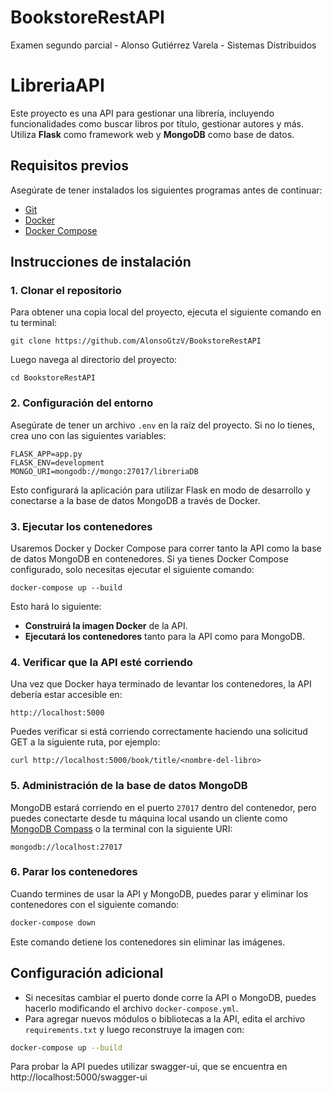 # BookstoreRestAPI
Examen segundo parcial - Alonso Gutiérrez Varela - Sistemas Distribuidos


# LibreriaAPI

Este proyecto es una API para gestionar una librería, incluyendo funcionalidades como buscar libros por título, gestionar autores y más. Utiliza **Flask** como framework web y **MongoDB** como base de datos.

## Requisitos previos

Asegúrate de tener instalados los siguientes programas antes de continuar:

- [Git](https://git-scm.com/)
- [Docker](https://www.docker.com/)
- [Docker Compose](https://docs.docker.com/compose/)

## Instrucciones de instalación

### 1. Clonar el repositorio

Para obtener una copia local del proyecto, ejecuta el siguiente comando en tu terminal:

```
git clone https://github.com/AlonsoGtzV/BookstoreRestAPI
```

Luego navega al directorio del proyecto:

```
cd BookstoreRestAPI
```

### 2. Configuración del entorno

Asegúrate de tener un archivo `.env` en la raíz del proyecto. Si no lo tienes, crea uno con las siguientes variables:

```
FLASK_APP=app.py
FLASK_ENV=development
MONGO_URI=mongodb://mongo:27017/libreriaDB
```

Esto configurará la aplicación para utilizar Flask en modo de desarrollo y conectarse a la base de datos MongoDB a través de Docker.

### 3. Ejecutar los contenedores

Usaremos Docker y Docker Compose para correr tanto la API como la base de datos MongoDB en contenedores. Si ya tienes Docker Compose configurado, solo necesitas ejecutar el siguiente comando:

```
docker-compose up --build
```

Esto hará lo siguiente:
- **Construirá la imagen Docker** de la API.
- **Ejecutará los contenedores** tanto para la API como para MongoDB.

### 4. Verificar que la API esté corriendo

Una vez que Docker haya terminado de levantar los contenedores, la API debería estar accesible en:

```
http://localhost:5000
```

Puedes verificar si está corriendo correctamente haciendo una solicitud GET a la siguiente ruta, por ejemplo:

```
curl http://localhost:5000/book/title/<nombre-del-libro>
```

### 5. Administración de la base de datos MongoDB

MongoDB estará corriendo en el puerto `27017` dentro del contenedor, pero puedes conectarte desde tu máquina local usando un cliente como [MongoDB Compass](https://www.mongodb.com/products/compass) o la terminal con la siguiente URI:

```
mongodb://localhost:27017
```

### 6. Parar los contenedores

Cuando termines de usar la API y MongoDB, puedes parar y eliminar los contenedores con el siguiente comando:

```bash
docker-compose down
```

Este comando detiene los contenedores sin eliminar las imágenes.

## Configuración adicional

- Si necesitas cambiar el puerto donde corre la API o MongoDB, puedes hacerlo modificando el archivo `docker-compose.yml`.
- Para agregar nuevos módulos o bibliotecas a la API, edita el archivo `requirements.txt` y luego reconstruye la imagen con:

```bash
docker-compose up --build
```

Para probar la API puedes utilizar swagger-ui, que se encuentra en http://localhost:5000/swagger-ui
